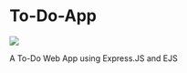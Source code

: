 # To-Do-App

![](https://user-images.githubusercontent.com/62159014/87890765-7d78ae00-ca40-11ea-80a7-2c98f2703457.png)

A To-Do Web App using Express.JS and EJS
